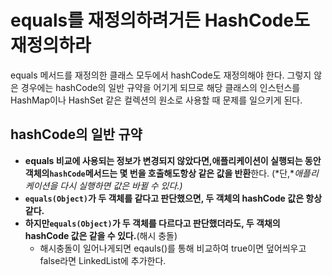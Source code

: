 # equals를 재정의하려거든 HashCode도 재정의하라

equals 메서드를 재정의한 클래스 모두에서 hashCode도 재정의해야 한다.
  그렇지 않은 경우에는 hashCode의 일반 규약을 어기게 되므로 해당 클래스의 인스턴스를 HashMap이나 HashSet 같은 컬렉션의 원소로 사용할 때 문제를 일으키게 된다.
  
## hashCode의 일반 규약
- **equals 비교에 사용되는 정보가 변경되지 않았다면,**애플리케이션이 실행되는 동안 객체의`hashCode`메서드는 몇 번을 호출해도**항상 같은 값을 반환**한다. (*단,**애플리케이션을 다시 실행하면 값은 바뀔 수 있다.)*
- **`equals(Object)`가 두 객체를 같다고 판단했으면, 두 객체의 hashCode 값은 항상 같다.**
- **하지만`equals(Object)`가 두 객체를 다르다고 판단했더라도, 두 객채의 hashCode 값은 같을 수 있다.**(해시 충돌)
    - 해시충돌이 일어나게되면 eqauls()를 통해 비교하여 true이면 덮어씌우고 false라면 LinkedList에 추가한다.